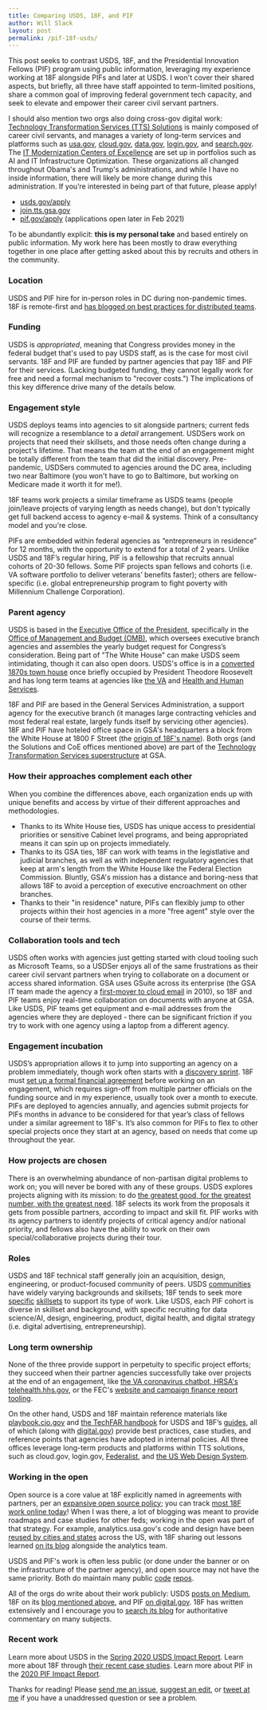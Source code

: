 ```yaml
---
title: Comparing USDS, 18F, and PIF
author: Will Slack
layout: post
permalink: /pif-18f-usds/
---
```


This post seeks to contrast USDS, 18F, and the Presidential Innovation Fellows (PIF) program using public information, leveraging my experience working at 18F alongside PIFs and later at USDS. I won't cover their shared aspects, but briefly, all three have staff appointed to term-limited positions, share a common goal of improving federal government tech capacity, and seek to elevate and empower their career civil servant partners.

I should also mention two orgs also doing cross-gov digital work: [Technology Transformation Services (TTS) Solutions](https://www.gsa.gov/about-us/organization/federal-acquisition-service/technology-transformation-services/tts-solutions) is mainly composed of career civil servants, and manages a variety of long-term services and platforms such as [usa.gov](https://usa.gov), [cloud.gov](https://cloud.gov), [data.gov](https://data.gov), [login.gov](https://login.gov), and [search.gov](https://search.gov). The [IT Modernization Centers of Excellence](https://coe.gsa.gov/) are set up in portfolios such as AI and IT Infrastructure Optimization. These organizations all changed throughout Obama's and Trump's administrations, and while I have no inside information, there will likely be more change during this administration. If you’re interested in being part of that future, please apply! 

- [usds.gov/apply](https://www.usds.gov/apply)
- [join.tts.gsa.gov](https://join.tts.gsa.gov/)
- [pif.gov/apply](https://pif.gov/apply/) (applications open later in Feb 2021)

To be abundantly explicit: **this is my personal take** and based entirely on public information. My work here has been mostly to draw everything together in one place after getting asked about this by recruits and others in the community.

### Location

USDS and PIF hire for in-person roles in DC during non-pandemic times. 18F is remote-first and [has blogged on best practices for distributed teams](https://18f.gsa.gov/2015/10/15/best-practices-for-distributed-teams/).

### Funding

USDS is *appropriated*, meaning that Congress provides money in the federal budget that's used to pay USDS staff, as is the case for most civil servants. 18F and PIF are funded by partner agencies that pay 18F and PIF for their services. (Lacking budgeted funding, they cannot legally work for free and need a formal mechanism to "recover costs.") The implications of this key difference drive many of the details below.

### Engagement style

USDS deploys teams into agencies to sit alongside partners; current feds will recognize a resemblance to a *detail* arrangement. USDSers work on projects that need their skillsets, and those needs often change during a project's lifetime. That means the team at the end of an engagement might be totally different from the team that did the initial discovery. Pre-pandemic, USDSers commuted to agencies around the DC area, including two near Baltimore (you won't have to go to Baltimore, but working on Medicare made it worth it for me!).

18F teams work projects a similar timeframe as USDS teams (people join/leave projects of varying length as needs change), but don't typically get full backend access to agency e-mail & systems. Think of a consultancy model and you're close.

PIFs are embedded within federal agencies as “entrepreneurs in residence” for 12 months, with the opportunity to extend for a total of 2 years. Unlike USDS and 18F’s regular hiring, PIF is a fellowship that recruits annual cohorts of 20-30 fellows. Some PIF projects span fellows and cohorts (i.e. VA software portfolio to deliver veterans’ benefits faster); others are fellow-specific (i.e. global entrepreneurship program to fight poverty with Millennium Challenge Corporation).

### Parent agency

USDS is based in the [Executive Office of the President](https://www.whitehouse.gov/administration/executive-office-of-the-president/), specifically in the [Office of Management and Budget (OMB)](https://www.whitehouse.gov/omb/), which oversees executive branch agencies and assembles the yearly budget request for Congress’s consideration. Being part of "The White House" can make USDS seem intimidating, though it can also open doors. USDS's office is in a [converted 1870s town house](https://www.federaltimes.com/it-networks/2018/07/25/inside-the-agency-where-you-wish-you-worked/) once briefly occupied by President Theodore Roosevelt and has long term teams at agencies like [the VA](http://department-of-veterans-affairs.github.io/dsva/) and [Health and Human Services](https://servicetoamericamedals.org/honorees/shannon-sartin-and-team/).

18F and PIF are based in the General Services Administration, a support agency for the executive branch (it manages large contracting vehicles and most federal real estate, largely funds itself by servicing other agencies). 18F and PIF have hoteled office space in GSA's headquarters a block from the White House at 1800 F Street (the [origin of 18F's name](https://18f.gsa.gov/about/#history-and-funding)). Both orgs (and the Solutions and CoE offices mentioned above) are part of the [Technology Transformation Services superstructure](https://join.tts.gsa.gov/tts-offices/) at GSA.

### How their approaches complement each other

When you combine the differences above, each organization ends up with unique benefits and access by virtue of their different approaches and methodologies.

- Thanks to its White House ties, USDS has unique access to presidential priorities or sensitive Cabinet level programs, and being appropriated means it can spin up on projects immediately.
- Thanks to its GSA ties, 18F can work with teams in the legistlative and judicial branches, as well as with independent regulatory agencies that keep at arm's length from the White House like the Federal Election Commission. Bluntly, GSA's mission has a distance and boring-ness that allows 18F to avoid a perception of executive encroachment on other branches.
- Thanks to their "in residence" nature, PIFs can flexibly jump to other projects within their host agencies in a more "free agent" style over the course of their terms.

### Collaboration tools and tech

USDS often works with agencies just getting started with cloud tooling such as Microsoft Teams, so a USDSer enjoys all of the same frustrations as their career civil servant partners when trying to collaborate on a document or access shared information. GSA uses GSuite across its enterprise (the GSA IT team made the agency a [first-mover to cloud email](https://www.gsa.gov/about-us/newsroom/news-releases/gsa-becomes-first-federal-agency-to-move-email-to-the-cloud-agencywide) in 2010), so 18F and PIF teams enjoy real-time collaboration on documents with anyone at GSA. Like USDS, PIF teams get equipment and e-mail addresses from the agencies where they are deployed - there can be significant friction if you try to work with one agency using a laptop from a different agency.

### Engagement incubation

USDS’s appropriation allows it to jump into supporting an agency on a problem immediately, though work often starts with a [discovery sprint](https://www.linkedin.com/pulse/government-discovery-sprint-playbook-how-lessons-learned-kathy-pham/). 18F must [set up a formal financial agreement](https://18f.gsa.gov/how-we-work/) before working on an engagement, which requires sign-off from multiple partner officials on the funding source and in my experience, usually took over a month to execute. PIFs are deployed to agencies annually, and agencies submit projects for PIFs months in advance to be considered for that year’s class of fellows under a similar agreement to 18F's. It’s also common for PIFs to flex to other special projects once they start at an agency, based on needs that come up throughout the year.

### How projects are chosen

There is an overwhelming abundance of non-partisan digital problems to work on; you will never be bored with any of these groups. USDS explores projects aligning with its mission: to do [the greatest good, for the greatest number, with the greatest need](https://www.usds.gov/mission). 18F selects its work from the proposals it gets from possible partners, according to impact and skill fit. PIF works with its agency partners to identify projects of critical agency and/or national priority, and fellows also have the ability to work on their own special/collaborative projects during their tour.

### Roles

USDS and 18F technical staff generally join an acquisition, design, engineering, or product-focused community of peers. USDS [communities](https://www.usds.gov/how-we-work) have widely varying backgrounds and skillsets; 18F tends to seek more [specific](https://join.tts.gsa.gov/join/consulting-software-engineer/) [skillsets](https://join.tts.gsa.gov/join/product-manager/) to support its type of work. Like USDS, each PIF cohort is diverse in skillset and background, with specific recruiting for data science/AI, design, engineering, product, digital health, and digital strategy (i.e. digital advertising, entrepreneurship).

### Long term ownership

None of the three provide support in perpetuity to specific project efforts; they succeed when their partner agencies successfully take over projects at the end of an engagement, like [the VA coronavirus chatbot, HRSA's telehealth.hhs.gov](https://digital.gov/2020/10/16/product-lessons-from-the-front-lines-of-covid-19-civic-tech-response/), or the FEC's [website and campaign finance report tooling](https://18f.gsa.gov/2017/05/30/the-new-fec/). 

On the other hand, USDS and 18F maintain reference materials like [playbook.cio.gov](playbook.cio.gov) and [the TechFAR handbook](http://playbook.cio.gov/techfar/) for USDS and 18F’s [guides](https://18f.gsa.gov/guides/), all of which (along with [digital.gov](https://digital.gov/resources/)) provide best practices, case studies, and reference points that agencies have adopted in internal policies. All three offices leverage long-term products and platforms within TTS solutions, such as cloud.gov, login.gov, [Federalist](https://federalist.18f.gov/), and [the US Web Design System](https://designsystem.digital.gov/). 

### Working in the open
 
Open source is a core value at 18F explicitly named in agreements with partners, per an [expansive open source policy](https://github.com/18F/open-source-policy/blob/master/policy.md); you can track [most 18F work online today](https://github.com/18F)! When I was there, a lot of blogging was meant to provide roadmaps and case studies for other feds; working in the open was part of that strategy. For example, analytics.usa.gov's code and design have been [reused by cities and states](https://github.com/18F/analytics.usa.gov#analyticsusagov) across the US, with 18F sharing out lessons learned [on its blog](https://18f.gsa.gov/tags/analytics-usa-gov/) alongside the analytics team.

USDS and PIF's work is often less public (or done under the banner or on the infrastructure of the partner agency), and open source may not have the same priority. Both do maintain many public [code](https://github.com/usds) [repos]((http://github.com/presidential-innovation-fellows)).

All of the orgs do write about their work publicly: USDS [posts on Medium](https://usdigitalservice.medium.com/), 18F on its [blog mentioned above](https://18f.gsa.gov/blog/), and PIF [on digital.gov](https://digital.gov/topics/pif/). 18F has written extensively and I encourage you to [search its blog](https://search.usa.gov/search/docs?utf8=%E2%9C%93&affiliate=18f-site&sort_by=&dc=8925&query=devops) for authoritative commentary on many subjects.

### Recent work

Learn more about USDS in the [Spring 2020 USDS Impact Report](https://www.usds.gov/resources/USDS-Impact-Report-2020.pdf). Learn more about 18F through [their recent case studies](https://18f.gsa.gov/what-we-deliver/). Learn more about PIF in the [2020 PIF Impact Report](https://pif.gov/impact). 

Thanks for reading! Please [send me an issue](https://github.com/wslack/wslack.github.io/issues), [suggest an edit](https://github.com/wslack/wslack.github.io/edit/master/_posts/2021-02-11-pif-18f-usds.md), or [tweet at me](https://twitter.com/wslack) if you have a unaddressed question or see a problem.
